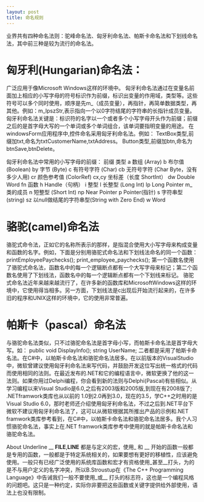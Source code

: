 ```yaml
---
layout: post
title: 命名规则
---
```


业界共有四种命名法则：驼峰命名法、匈牙利命名法、帕斯卡命名法和下划线命名法，其中前三种是较为流行的命名法。

匈牙利(Hungarian)命名法：
======================================================================================
广泛应用于像Microsoft Windows这样的环境中。 匈牙利命名法通过在变量名前面加上相应的小写字母的符号标识作为前缀，标识出变量的作用域，类型等。这些符号可以多个同时使用，顺序是先m_（成员变量），再指针，再简单数据类型，再其他。例如：m_lpszStr,表示指向一个以0字符结尾的字符串的长指针成员变量。
匈牙利命名法关键是：标识符的名字以一个或者多个小写字母开头作为前缀；前缀之后的是首字母大写的一个单词或多个单词组合，该单词要指明变量的用途。
在windowsForm应用程序中,控件命名采用匈牙利命名法。例如：
TextBox类型,前缀加txt,命名为txtCustomerName,txtAddress。
Button类型,前缀加btn,命名为btnSave,btnDelete。
 
匈牙利命名法中常用的小写字母的前缀：
前缀           类型
a              数组 (Array)
b              布尔值 (Boolean)
by             字节 (Byte)
c              有符号字符 (Char)
cb             无符号字符 (Char Byte，没有多少人用)
cr             颜色参考值 (ColorRef)
cx,cy          坐标差（长度 ShortInt）
dw             Double Word
fn             函数
h              Handle（句柄）
i              整型
l              长整型 (Long Int)
lp             Long Pointer
m_             类的成员
n              短整型 (Short Int)
np             Near Pointer
p              Pointer(指针)
s              字符串型 (string)
sz             以null做结尾的字符串型(String with Zero End)
w              Word

骆驼(camel)命名法
================================================================================
骆驼式命令法，正如它的名称所表示的那样，是指混合使用大小写字母来构成变量和函数的名字。例如，下面是分别用骆驼式命名法和下划线法命名的同一个函数：
printEmployeePaychecks();
print_employee_paychecks();
第一个函数名使用了骆驼式命名法，函数名中的每一个逻辑断点都有一个大写字母来标记；第二个函数名使用了下划线法，函数名中的每一个逻辑断点都有一个下划线来标记。
骆驼式命名法近年来越来越流行了，在许多新的函数库和MicrosoftWindows这样的环境中，它使用得当相多。另一方面，下划线法是c出现后开始流行起来的，在许多旧的程序和UNIX这样的环境中，它的使用非常普遍。

帕斯卡（pascal）命名法
====================================================================================
与骆驼命名法类似，只不过骆驼命名法是首字母小写，而帕斯卡命名法是首字母大写。如：
public void DisplayInfo(); 
string UserName;
二者都是采用了帕斯卡命名法。在C#中，以帕斯卡命名法和骆驼命名法居多。在以前版本的VisualStudio中，微软曾建议使用匈牙利命名法来写代码，并鼓励开发这位写出统一格式的代码而使用相同的法则。在最近发布的.NET和它的编程语言中，微软更换了他的这一法则。如果你用过Delphi编程，你会看到新的法则与Delphi(Pascal)有些相似。从学习编程以来Visual Studio是6.0,之后有2003版和2005版,到现在有2008版了; .NETframwork类库也从以前的 1.0到2.0再到3.0，现在的3.5，学C++之时用的是Visual Studio 6.0，那时老师还介绍使用匈牙利命名法，不过之后到.NET平台下微软不建议用匈牙利命名法了，这可以从微软根据其所推出产品的示例和.NET framwork类库参考看到，在C#中，以帕斯卡命名法和骆驼命名法居多。我个人习惯骆驼命名法，事实上在.NET framwork类库参考中使用的就是帕斯卡命名法和骆驼命名法。

About Underline __
__FILE__,__LINE__   都是与定义的宏，使用_   和   __   开始的函数一般都是专用的函数，一般都是于特定系统相关的，如果要想有更好的移植性，应该避免使用。一般只有已经广泛使用的系统库函数和宏才有资格使用_甚至__打头，为的是不与用户定义的名字冲突，所以B.Stroustup在《The   C++   Programming   Language》中告诫我们一般不要使用_或__ 打头的标志符，这也是一个编程风格的问题吧。这只是一种约定，实际你非要把这些函数或关键字提供给外部使用，语法上也没有限制。
